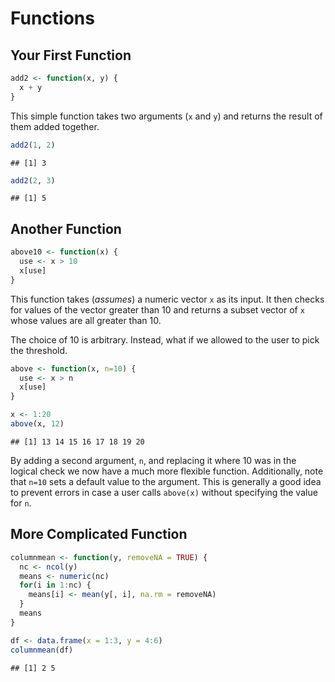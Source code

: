 Functions
================

## Your First Function

``` r
add2 <- function(x, y) {
  x + y
}
```

This simple function takes two arguments (`x` and `y`) and returns the
result of them added together.

``` r
add2(1, 2)
```

    ## [1] 3

``` r
add2(2, 3)
```

    ## [1] 5

## Another Function

``` r
above10 <- function(x) {
  use <- x > 10
  x[use]
}
```

This function takes (*assumes*) a numeric vector `x` as its input. It
then checks for values of the vector greater than 10 and returns a
subset vector of `x` whose values are all greater than 10.

The choice of 10 is arbitrary. Instead, what if we allowed to the user
to pick the threshold.

``` r
above <- function(x, n=10) {
  use <- x > n
  x[use]
}

x <- 1:20
above(x, 12)
```

    ## [1] 13 14 15 16 17 18 19 20

By adding a second argument, `n`, and replacing it where 10 was in the
logical check we now have a much more flexible function. Additionally,
note that `n=10` sets a default value to the argument. This is generally
a good idea to prevent errors in case a user calls `above(x)` without
specifying the value for `n`.

## More Complicated Function

``` r
columnmean <- function(y, removeNA = TRUE) {
  nc <- ncol(y)
  means <- numeric(nc)
  for(i in 1:nc) {
    means[i] <- mean(y[, i], na.rm = removeNA)
  }
  means
}

df <- data.frame(x = 1:3, y = 4:6)
columnmean(df)
```

    ## [1] 2 5
